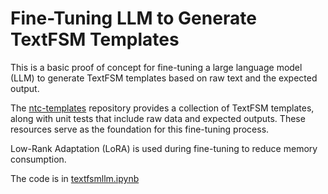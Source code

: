 # Fine-Tuning LLM to Generate TextFSM Templates

This is a basic proof of concept for fine-tuning a large language model (LLM) to generate TextFSM templates based on raw text and the expected output.

The [ntc-templates](https://github.com/networktocode/ntc-templates) repository provides a collection of TextFSM templates, along with unit tests that include raw data and expected outputs. These resources serve as the foundation for this fine-tuning process.

Low-Rank Adaptation (LoRA) is used during fine-tuning to reduce memory consumption.

The code is in [textfsmllm.ipynb](textfsmllm.ipynb)
